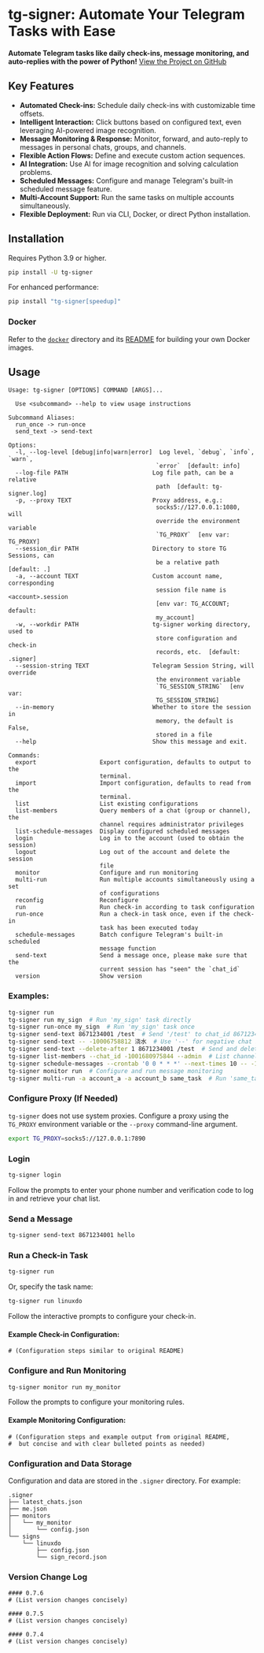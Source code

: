 # tg-signer: Automate Your Telegram Tasks with Ease

**Automate Telegram tasks like daily check-ins, message monitoring, and auto-replies with the power of Python!**  [View the Project on GitHub](https://github.com/amchii/tg-signer)

## Key Features

*   **Automated Check-ins:** Schedule daily check-ins with customizable time offsets.
*   **Intelligent Interaction:** Click buttons based on configured text, even leveraging AI-powered image recognition.
*   **Message Monitoring & Response:**  Monitor, forward, and auto-reply to messages in personal chats, groups, and channels.
*   **Flexible Action Flows:**  Define and execute custom action sequences.
*   **AI Integration:** Use AI for image recognition and solving calculation problems.
*   **Scheduled Messages:** Configure and manage Telegram's built-in scheduled message feature.
*   **Multi-Account Support:** Run the same tasks on multiple accounts simultaneously.
*   **Flexible Deployment:** Run via CLI, Docker, or direct Python installation.

## Installation

Requires Python 3.9 or higher.

```bash
pip install -U tg-signer
```

For enhanced performance:

```bash
pip install "tg-signer[speedup]"
```

### Docker

Refer to the [`docker`](./docker) directory and its [README](./docker/README.md) for building your own Docker images.

## Usage

```
Usage: tg-signer [OPTIONS] COMMAND [ARGS]...

  Use <subcommand> --help to view usage instructions

Subcommand Aliases:
  run_once -> run-once
  send_text -> send-text

Options:
  -l, --log-level [debug|info|warn|error]  Log level, `debug`, `info`, `warn`,
                                          `error`  [default: info]
  --log-file PATH                        Log file path, can be a relative
                                          path  [default: tg-signer.log]
  -p, --proxy TEXT                       Proxy address, e.g.:
                                          socks5://127.0.0.1:1080, will
                                          override the environment variable
                                          `TG_PROXY`  [env var: TG_PROXY]
  --session_dir PATH                     Directory to store TG Sessions, can
                                          be a relative path  [default: .]
  -a, --account TEXT                     Custom account name, corresponding
                                          session file name is <account>.session
                                          [env var: TG_ACCOUNT; default:
                                          my_account]
  -w, --workdir PATH                     tg-signer working directory, used to
                                          store configuration and check-in
                                          records, etc.  [default: .signer]
  --session-string TEXT                  Telegram Session String, will override
                                          the environment variable
                                          `TG_SESSION_STRING`  [env var:
                                          TG_SESSION_STRING]
  --in-memory                            Whether to store the session in
                                          memory, the default is False,
                                          stored in a file
  --help                                 Show this message and exit.

Commands:
  export                  Export configuration, defaults to output to the
                          terminal.
  import                  Import configuration, defaults to read from the
                          terminal.
  list                    List existing configurations
  list-members            Query members of a chat (group or channel), the
                          channel requires administrator privileges
  list-schedule-messages  Display configured scheduled messages
  login                   Log in to the account (used to obtain the session)
  logout                  Log out of the account and delete the session
                          file
  monitor                 Configure and run monitoring
  multi-run               Run multiple accounts simultaneously using a set
                          of configurations
  reconfig                Reconfigure
  run                     Run check-in according to task configuration
  run-once                Run a check-in task once, even if the check-in
                          task has been executed today
  schedule-messages       Batch configure Telegram's built-in scheduled
                          message function
  send-text               Send a message once, please make sure that the
                          current session has "seen" the `chat_id`
  version                 Show version
```

### Examples:

```bash
tg-signer run
tg-signer run my_sign  # Run 'my_sign' task directly
tg-signer run-once my_sign  # Run 'my_sign' task once
tg-signer send-text 8671234001 /test  # Send '/test' to chat_id 8671234001
tg-signer send-text -- -10006758812 浇水  # Use '--' for negative chat IDs
tg-signer send-text --delete-after 1 8671234001 /test  # Send and delete in 1s
tg-signer list-members --chat_id -1001680975844 --admin  # List channel admins
tg-signer schedule-messages --crontab '0 0 * * *' --next-times 10 -- -1001680975844 你好  # Schedule a message
tg-signer monitor run  # Configure and run message monitoring
tg-signer multi-run -a account_a -a account_b same_task  # Run 'same_task' on two accounts
```

### Configure Proxy (If Needed)

`tg-signer` does not use system proxies.  Configure a proxy using the `TG_PROXY` environment variable or the `--proxy` command-line argument.

```bash
export TG_PROXY=socks5://127.0.0.1:7890
```

### Login

```bash
tg-signer login
```

Follow the prompts to enter your phone number and verification code to log in and retrieve your chat list.

### Send a Message

```bash
tg-signer send-text 8671234001 hello
```

### Run a Check-in Task

```bash
tg-signer run
```

Or, specify the task name:

```bash
tg-signer run linuxdo
```

Follow the interactive prompts to configure your check-in.

#### Example Check-in Configuration:

```
# (Configuration steps similar to original README)
```

### Configure and Run Monitoring

```bash
tg-signer monitor run my_monitor
```

Follow the prompts to configure your monitoring rules.

#### Example Monitoring Configuration:

```
# (Configuration steps and example output from original README,
#  but concise and with clear bulleted points as needed)
```

### Configuration and Data Storage

Configuration and data are stored in the `.signer` directory. For example:

```
.signer
├── latest_chats.json
├── me.json
├── monitors
│   └── my_monitor
│       └── config.json
└── signs
    └── linuxdo
        ├── config.json
        └── sign_record.json
```

### Version Change Log

```
#### 0.7.6
# (List version changes concisely)

#### 0.7.5
# (List version changes concisely)

#### 0.7.4
# (List version changes concisely)
```

```markdown